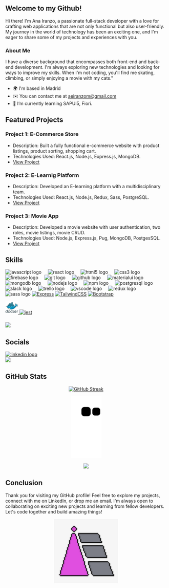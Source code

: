 Welcome to my Github!
-------------
Hi there! I'm Ana Iranzo, a passionate full-stack developer with a love for crafting web applications that are not only functional but also user-friendly. My journey in the world of technology has been an exciting one, and I'm eager to share some of my projects and experiences with you.

### About Me

I have a diverse background that encompasses both front-end and back-end development. I'm always exploring new technologies and looking for ways to improve my skills. When I'm not coding, you'll find me skating, climbing, or simply enjoying a movie with my cats."

* 🌍 I'm based in Madrid
* ✉️ You can contact me at [aeiranzom@gmail.com](mailto:aeiranzom@gmail.com)
* 🌱 I’m currently learning SAPUI5, Fiori.


## Featured Projects

### Project 1: E-Commerce Store

- Description: Built a fully functional e-commerce website with product listings, product sorting, shopping cart.
- Technologies Used: React.js, Node.js, Express.js, MongoDB.
- [View Project](https://github.com/AnaIranzo/online_shop)

### Project 2: E-Learnig Platform

- Description: Developed an E-learning platform with a multidisciplinary team.
- Technologies Used: React.js, Node.js, Redux, Sass, PostgreSQL.
- [View Project](https://github.com/AnaIranzo/eLearning_platform)

### Project 3: Movie App

- Description: Developed a movie website with user authentication, two roles, movie listings, movie CRUD. 
- Technologies Used: Node.js, Express.js, Pug, MongoDB, PostgesSQL.
- [View Project](https://github.com/AnaIranzo/IMDv-movie)

  
## Skills

<div align="left">
  <img src="https://cdn.jsdelivr.net/gh/devicons/devicon/icons/javascript/javascript-original.svg" height="30" alt="javascript logo"  />
  <img width="12" />
  <img src="https://cdn.jsdelivr.net/gh/devicons/devicon/icons/react/react-original.svg" height="30" alt="react logo"  />
  <img width="12" />
  <img src="https://cdn.jsdelivr.net/gh/devicons/devicon/icons/html5/html5-original.svg" height="30" alt="html5 logo"  />
  <img width="12" />
  <img src="https://cdn.jsdelivr.net/gh/devicons/devicon/icons/css3/css3-original.svg" height="30" alt="css3 logo"  />
  <img width="12" />
  <img src="https://cdn.jsdelivr.net/gh/devicons/devicon/icons/firebase/firebase-plain.svg" height="30" alt="firebase logo"  />
  <img width="12" />
  <img src="https://cdn.jsdelivr.net/gh/devicons/devicon/icons/git/git-original.svg" height="30" alt="git logo"  />
  <img width="12" />
  <img src="https://cdn.jsdelivr.net/gh/devicons/devicon/icons/github/github-original.svg" height="30" alt="github logo"  />
  <img width="12" />
  <img src="https://cdn.jsdelivr.net/gh/devicons/devicon/icons/materialui/materialui-original.svg" height="30" alt="materialui logo"  />
  <img width="12" />
  <img src="https://cdn.jsdelivr.net/gh/devicons/devicon/icons/mongodb/mongodb-original.svg" height="30" alt="mongodb logo"  />
  <img width="12" />
  <img src="https://cdn.jsdelivr.net/gh/devicons/devicon/icons/nodejs/nodejs-original.svg" height="30" alt="nodejs logo"  />
  <img width="12" />
  <img src="https://cdn.jsdelivr.net/gh/devicons/devicon/icons/npm/npm-original-wordmark.svg" height="30" alt="npm logo"  />
  <img width="12" />
  <img src="https://cdn.jsdelivr.net/gh/devicons/devicon/icons/postgresql/postgresql-original.svg" height="30" alt="postgresql logo"  />
  <img width="12" />
  <img src="https://cdn.jsdelivr.net/gh/devicons/devicon/icons/slack/slack-original.svg" height="30" alt="slack logo"  />
  <img width="12" />
  <img src="https://cdn.jsdelivr.net/gh/devicons/devicon/icons/trello/trello-plain.svg" height="30" alt="trello logo"  />
  <img width="12" />
  <img src="https://cdn.jsdelivr.net/gh/devicons/devicon/icons/vscode/vscode-original.svg" height="30" alt="vscode logo"  />
  <img width="12" />
  <img src="https://cdn.jsdelivr.net/gh/devicons/devicon/icons/redux/redux-original.svg" height="30" alt="redux logo"  />
  <img width="12" />
  <img src="https://cdn.jsdelivr.net/gh/devicons/devicon/icons/sass/sass-original.svg" height="30" alt="sass logo"  />
  <a href="https://expressjs.com/" target="_blank" rel="noreferrer"><img src="https://raw.githubusercontent.com/danielcranney/readme-generator/main/public/icons/skills/express-colored.svg" width="36" height="36" alt="Express" /></a>
  <a href="https://tailwindcss.com/" target="_blank" rel="noreferrer"><img src="https://raw.githubusercontent.com/danielcranney/readme-generator/main/public/icons/skills/tailwindcss-colored.svg" width="36" height="36" alt="TailwindCSS" /></a>
  <a href="https://getbootstrap.com/" target="_blank" rel="noreferrer"><img src="https://raw.githubusercontent.com/danielcranney/readme-generator/main/public/icons/skills/bootstrap-colored.svg" width="36" height="36" alt="Bootstrap"/></a>
  <p align="left"> <a href="https://www.docker.com/" target="_blank" rel="noreferrer"> <img src="https://raw.githubusercontent.com/devicons/devicon/master/icons/docker/docker-original-wordmark.svg" alt="docker" width="40" height="40"/> </a> <a href="https://jestjs.io" target="_blank" rel="noreferrer"> <img src="https://www.vectorlogo.zone/logos/jestjsio/jestjsio-icon.svg" alt="jest" width="40" height="40"/> </a> </p>
</div>

### 
<img src="https://www.codewars.com/users/AnaIranzo/badges/small"/>



## Socials

<div align="left">
  <a href="https://www.linkedin.com/in/anairanzo" target="_blank">
    <img src="https://img.shields.io/static/v1?message=LinkedIn&logo=linkedin&label=&color=0077B5&logoColor=white&labelColor=&style=for-the-badge" height="35" alt="linkedin logo" />
  </a>
</div>

<div align='left'>
  <a href = "mailto: ericamalakian@gmail.com"><img src="https://img.shields.io/badge/-Gmail-%23333?style=for-the-badge&logo=gmail&logoColor=white" target="_blank"></a>
</div>
 
## GitHub Stats

<div align="center">

[![GitHub Streak](http://github-readme-streak-stats.herokuapp.com?user=AnaIranzo&theme=jolly)](https://git.io/streak-stats)


![Snake animation](https://github.com/AnaIranzo/AnaIranzo/blob/output/github-contribution-grid-snake.svg)


![](https://komarev.com/ghpvc/?username=AnaIranzo&color=blueviolet)

</div>

## Conclusion


Thank you for visiting my GitHub profile! Feel free to explore my projects, connect with me on LinkedIn, or drop me an email. I'm always open to collaborating on exciting new projects and learning from fellow developers. Let's code together and build amazing things!

<div align="center">
<img src='AE_logo-2.png' height="200"/>
</div>


